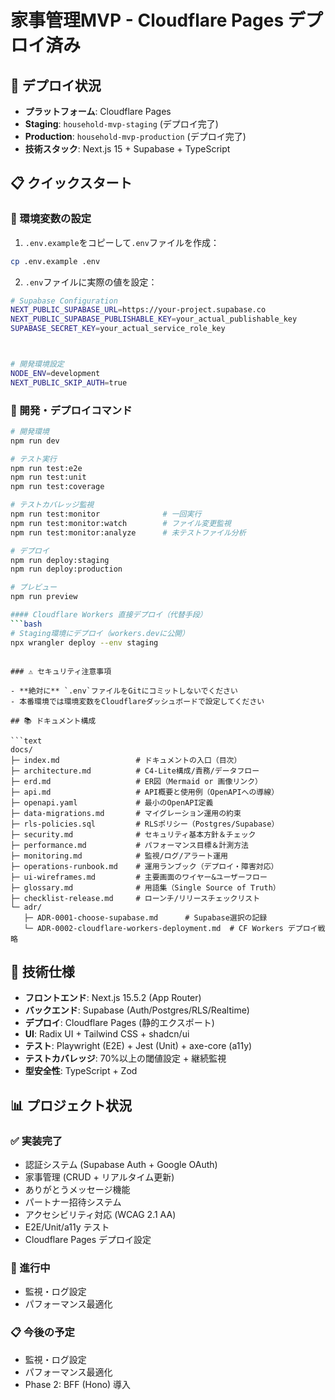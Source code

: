 # 家事管理MVP - Cloudflare Pages デプロイ済み

## 🚀 デプロイ状況

- **プラットフォーム**: Cloudflare Pages
- **Staging**: `household-mvp-staging` (デプロイ完了)
- **Production**: `household-mvp-production` (デプロイ完了)
- **技術スタック**: Next.js 15 + Supabase + TypeScript

## 📋 クイックスタート

### 🔧 環境変数の設定

1. `.env.example`をコピーして`.env`ファイルを作成：
```bash
cp .env.example .env
```

2. `.env`ファイルに実際の値を設定：
```bash
# Supabase Configuration
NEXT_PUBLIC_SUPABASE_URL=https://your-project.supabase.co
NEXT_PUBLIC_SUPABASE_PUBLISHABLE_KEY=your_actual_publishable_key
SUPABASE_SECRET_KEY=your_actual_service_role_key



# 開発環境設定
NODE_ENV=development
NEXT_PUBLIC_SKIP_AUTH=true
```

### 🚀 開発・デプロイコマンド

```bash
# 開発環境
npm run dev

# テスト実行
npm run test:e2e
npm run test:unit
npm run test:coverage

# テストカバレッジ監視
npm run test:monitor              # 一回実行
npm run test:monitor:watch        # ファイル変更監視
npm run test:monitor:analyze      # 未テストファイル分析

# デプロイ
npm run deploy:staging
npm run deploy:production

# プレビュー
npm run preview

#### Cloudflare Workers 直接デプロイ（代替手段）
```bash
# Staging環境にデプロイ（workers.devに公開）
npx wrangler deploy --env staging
```
```

### ⚠️ セキュリティ注意事項

- **絶対に** `.env`ファイルをGitにコミットしないでください
- 本番環境では環境変数をCloudflareダッシュボードで設定してください

## 📚 ドキュメント構成

```text
docs/
├─ index.md                 # ドキュメントの入口（目次）
├─ architecture.md          # C4-Lite構成/責務/データフロー
├─ erd.md                   # ER図（Mermaid or 画像リンク）
├─ api.md                   # API概要と使用例（OpenAPIへの導線）
├─ openapi.yaml             # 最小のOpenAPI定義
├─ data-migrations.md       # マイグレーション運用の約束
├─ rls-policies.sql         # RLSポリシー（Postgres/Supabase）
├─ security.md              # セキュリティ基本方針＆チェック
├─ performance.md           # パフォーマンス目標＆計測方法
├─ monitoring.md            # 監視/ログ/アラート運用
├─ operations-runbook.md    # 運用ランブック（デプロイ・障害対応）
├─ ui-wireframes.md         # 主要画面のワイヤー&ユーザーフロー
├─ glossary.md              # 用語集（Single Source of Truth）
├─ checklist-release.md     # ローンチ/リリースチェックリスト
└─ adr/
   ├─ ADR-0001-choose-supabase.md      # Supabase選択の記録
   └─ ADR-0002-cloudflare-workers-deployment.md  # CF Workers デプロイ戦略
```

## 🔧 技術仕様

- **フロントエンド**: Next.js 15.5.2 (App Router)
- **バックエンド**: Supabase (Auth/Postgres/RLS/Realtime)
- **デプロイ**: Cloudflare Pages (静的エクスポート)
- **UI**: Radix UI + Tailwind CSS + shadcn/ui
- **テスト**: Playwright (E2E) + Jest (Unit) + axe-core (a11y)
- **テストカバレッジ**: 70%以上の閾値設定 + 継続監視
- **型安全性**: TypeScript + Zod

## 📊 プロジェクト状況

### ✅ 実装完了
- 認証システム (Supabase Auth + Google OAuth)
- 家事管理 (CRUD + リアルタイム更新)
- ありがとうメッセージ機能
- パートナー招待システム
- アクセシビリティ対応 (WCAG 2.1 AA)
- E2E/Unit/a11y テスト
- Cloudflare Pages デプロイ設定

### 🔄 進行中
- 監視・ログ設定
- パフォーマンス最適化

### 📋 今後の予定
- 監視・ログ設定
- パフォーマンス最適化
- Phase 2: BFF (Hono) 導入
